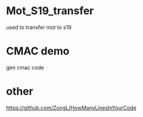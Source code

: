 # Mot_S19_transfer
used to transfer mot to s19
# CMAC demo
gen cmac code
# other
https://github.com/ZongL/HowManyLinesInYourCode

